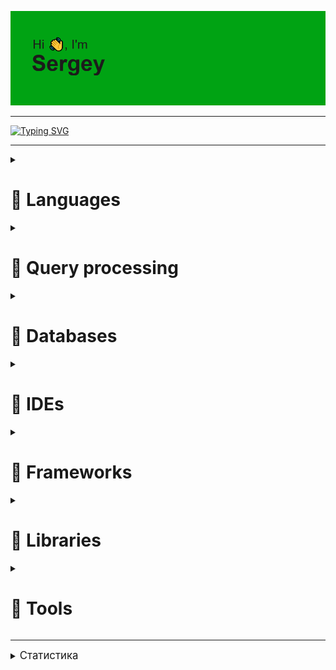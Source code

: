 ![](https://github.com/AltairArs/AltairArs/blob/main/header.png)

---

<!-- Анимированное описание -->
[![Typing SVG](https://readme-typing-svg.herokuapp.com?font=Space+Mono&pause=1000&color=F7EC00&width=435&lines=Computer+science+student)](https://git.io/typing-svg)

---

<!--Языки-->
<details>
  <summary>
    <h1>📒 Languages</h1>
  </summary>

![CSS](https://go-skill-icons.vercel.app/api/icons?i=css&titles=true)
![HTML](https://go-skill-icons.vercel.app/api/icons?i=html&titles=true)
![Java](https://go-skill-icons.vercel.app/api/icons?i=java&titles=true)
![JavaScript](https://go-skill-icons.vercel.app/api/icons?i=js&titles=true)
![Python](https://go-skill-icons.vercel.app/api/icons?i=py&titles=true)
![Sass](https://go-skill-icons.vercel.app/api/icons?i=sass&titles=true)
![C#](https://go-skill-icons.vercel.app/api/icons?i=cs&titles=true)
![C](https://go-skill-icons.vercel.app/api/icons?i=c&titles=true)
![C++](https://go-skill-icons.vercel.app/api/icons?i=cpp&titles=true)
![Assembler](https://go-skill-icons.vercel.app/api/icons?i=assembly&titles=true)
![TypeScript](https://go-skill-icons.vercel.app/api/icons?i=typescript&titles=true)
![Less](https://go-skill-icons.vercel.app/api/icons?i=less&titles=true)
> CSS, HTML, Java, JavaScript, Python, Sass, C#, C, C++, Assembler, TypeScript, Less
  
</details>

<!-- Методы взаимодействия -->
<details>
  <summary>
    <h1>📘 Query processing</h1>
  </summary>

![GraphQL](https://go-skill-icons.vercel.app/api/icons?i=graphql&titles=true)
![REST Api](https://go-skill-icons.vercel.app/api/icons?i=api&titles=true)
> GraphQL, REST Api

</details>

<!--Базы данных-->
<details>
  <summary>
    <h1>📙 Databases</h1>
  </summary>

![MongoDB](https://go-skill-icons.vercel.app/api/icons?i=mongodb&titles=true)
![PostgreSQL](https://go-skill-icons.vercel.app/api/icons?i=postgresql&titles=true)
![Redis](https://go-skill-icons.vercel.app/api/icons?i=redis&titles=true)
![SQLite](https://go-skill-icons.vercel.app/api/icons?i=sqlite&titles=true)
![MySQL](https://go-skill-icons.vercel.app/api/icons?i=mysql&titles=true)
![Oracle](https://go-skill-icons.vercel.app/api/icons?i=oracle&titles=true)
> MongoDB, PostgreSQL, Redis, SQLite, MySQL, Oracle
  
</details>

<!--IDE-->
<details>
  <summary>
    <h1>📕 IDEs</h1>
  </summary>

![Intellij Idea](https://go-skill-icons.vercel.app/api/icons?i=idea&titles=true)
![VS Code](https://go-skill-icons.vercel.app/api/icons?i=vscode&titles=true)
![PyCharm](https://go-skill-icons.vercel.app/api/icons?i=pycharm&titles=true)
![Visual Studio](https://go-skill-icons.vercel.app/api/icons?i=visualstudio&titles=true)
>Intellij Idea, VS Code, Pycharm, Visual Studio
  
</details>

<!--Фреймворки-->
<details>
  <summary>
    <h1>📗 Frameworks</h1>
  </summary>

![Django](https://go-skill-icons.vercel.app/api/icons?i=django&titles=true)
![Spring](https://go-skill-icons.vercel.app/api/icons?i=spring&titles=true)
![PyGame](https://go-skill-icons.vercel.app/api/icons?i=pygame&titles=true)
<img src="https://github.com/flet-dev/flet/blob/main/media/icons/macos/flet-png/app_icon_64.png" width="50">
![Vue JS](https://go-skill-icons.vercel.app/api/icons?i=vuejs&titles=true)
> Django, Spring Boot, PyGame, Flet, Vue JS
  
</details>

<!--Библиотеки-->
<details>
  <summary>
    <h1>📓 Libraries</h1>
  </summary>

![JQuery](https://go-skill-icons.vercel.app/api/icons?i=jquery&titles=true)
![Selenium](https://go-skill-icons.vercel.app/api/icons?i=selenium&titles=true)
![Bootstrap](https://go-skill-icons.vercel.app/api/icons?i=bootstrap&titles=true)
![Matplotlib](https://go-skill-icons.vercel.app/api/icons?i=matplotlib&titles=true)
![Numpy](https://go-skill-icons.vercel.app/api/icons?i=numpy&titles=true)
![Hibernate](https://go-skill-icons.vercel.app/api/icons?i=hibernate&titles=true)
![SQL Alchemy](https://go-skill-icons.vercel.app/api/icons?i=sqlalchemy&titles=true)
> JQuery, Selenium (on Python), Bootstrap, Matplotlib, Numpy, Hibernate (with Spring), SQL Alchemy
  
</details>

<!--Инструменты-->
<details>
  <summary>
    <h1>🔧 Tools</h1>
  </summary>

![Docker](https://go-skill-icons.vercel.app/api/icons?i=docker&titles=true)
![Git](https://go-skill-icons.vercel.app/api/icons?i=git&titles=true)
![Github](https://go-skill-icons.vercel.app/api/icons?i=github&titles=true)
![Maven](https://go-skill-icons.vercel.app/api/icons?i=maven&titles=true)
![Postman](https://go-skill-icons.vercel.app/api/icons?i=postman&titles=true)
![Unreal Engine](https://go-skill-icons.vercel.app/api/icons?i=unrealengine&titles=true)
![Blender](https://go-skill-icons.vercel.app/api/icons?i=blender&titles=true)
![Swagger](https://go-skill-icons.vercel.app/api/icons?i=swagger&titles=true)
![Obsidian](https://go-skill-icons.vercel.app/api/icons?i=obsidian&titles=true)
![Gitlab](https://go-skill-icons.vercel.app/api/icons?i=gitlab&titles=true)
![Jira](https://go-skill-icons.vercel.app/api/icons?i=jira&titles=true)
![Mermaid](https://go-skill-icons.vercel.app/api/icons?i=mermaid&titles=true)
![Markdown](https://go-skill-icons.vercel.app/api/icons?i=markdown&titles=true)
![Regex](https://go-skill-icons.vercel.app/api/icons?i=regex&titles=true)
![Google Apps Script](https://go-skill-icons.vercel.app/api/icons?i=googleappsscript&titles=true)
<img height="50" width="50" src="https://cdn.simpleicons.org/liquibase">
![NPM](https://go-skill-icons.vercel.app/api/icons?i=npm&titles=true)
![Vite](https://go-skill-icons.vercel.app/api/icons?i=vite&titles=true)
![Apollo](https://go-skill-icons.vercel.app/api/icons?i=apollo&titles=true)
> Docker, Git, Github, Maven, Postman, Unreal Engine, Blender, Swagger, Obsidian, Gitlab, Jira, Mermaid, Markdown, Regex, Google Apps Script, Liquibase, Npm, Vite, Apollo

</details>

---

<details>
  <summary>
    <big>Статистика</big>
  </summary>

<br>

<!-- Кубки -->
[![trophy](https://github-profile-trophy.vercel.app/?username=AltairArs&theme=gruvbox)](https://github.com/ryo-ma/github-profile-trophy)
<!--- Сводка языков 
[![Top Langs](https://github-readme-stats.vercel.app/api/top-langs/?username=AltairArs&layout=compact&hide=roff&lang_count=10)](https://github.com/anuraghazra/github-readme-stats)
<!-- Статистика -->
![Anurag's GitHub stats](https://github-readme-stats.vercel.app/api?username=AltairArs&theme=merko)
</details>
